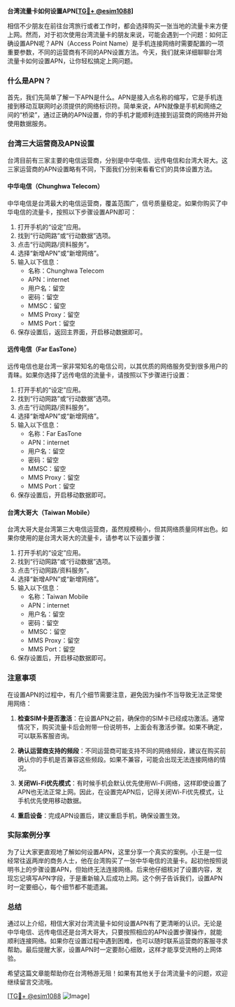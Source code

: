 **台湾流量卡如何设置APN[[TG💪+ @esim1088](https://t.me/s/esim1088)]**

相信不少朋友在前往台湾旅行或者工作时，都会选择购买一张当地的流量卡来方便上网。然而，对于初次使用台湾流量卡的朋友来说，可能会遇到一个问题：如何正确设置APN呢？APN（Access Point Name）是手机连接网络时需要配置的一项重要参数，不同的运营商有不同的APN设置方法。今天，我们就来详细聊聊台湾流量卡如何设置APN，让你轻松搞定上网问题。

### 什么是APN？

首先，我们先简单了解一下APN是什么。APN是接入点名称的缩写，它是手机连接到移动互联网时必须提供的网络标识符。简单来说，APN就像是手机和网络之间的“桥梁”，通过正确的APN设置，你的手机才能顺利连接到运营商的网络并开始使用数据服务。

### 台湾三大运营商及APN设置

台湾目前有三家主要的电信运营商，分别是中华电信、远传电信和台湾大哥大。这三家运营商的APN设置略有不同，下面我们分别来看看它们的具体设置方法。

#### 中华电信（Chunghwa Telecom）

中华电信是台湾最大的电信运营商，覆盖范围广，信号质量稳定。如果你购买了中华电信的流量卡，按照以下步骤设置APN即可：

1. 打开手机的“设定”应用。
2. 找到“行动网路”或“行动数据”选项。
3. 点击“行动网路/资料服务”。
4. 选择“新增APN”或“新增网络”。
5. 输入以下信息：
   - 名称：Chunghwa Telecom
   - APN：internet
   - 用户名：留空
   - 密码：留空
   - MMSC：留空
   - MMS Proxy：留空
   - MMS Port：留空
6. 保存设置后，返回主界面，开启移动数据即可。

#### 远传电信（Far EasTone）

远传电信也是台湾一家非常知名的电信公司，以其优质的网络服务受到很多用户的青睐。如果你选择了远传电信的流量卡，请按照以下步骤进行设置：

1. 打开手机的“设定”应用。
2. 找到“行动网路”或“行动数据”选项。
3. 点击“行动网路/资料服务”。
4. 选择“新增APN”或“新增网络”。
5. 输入以下信息：
   - 名称：Far EasTone
   - APN：internet
   - 用户名：留空
   - 密码：留空
   - MMSC：留空
   - MMS Proxy：留空
   - MMS Port：留空
6. 保存设置后，开启移动数据即可。

#### 台湾大哥大（Taiwan Mobile）

台湾大哥大是台湾第三大电信运营商，虽然规模稍小，但其网络质量同样出色。如果你使用的是台湾大哥大的流量卡，请参考以下设置步骤：

1. 打开手机的“设定”应用。
2. 找到“行动网路”或“行动数据”选项。
3. 点击“行动网路/资料服务”。
4. 选择“新增APN”或“新增网络”。
5. 输入以下信息：
   - 名称：Taiwan Mobile
   - APN：internet
   - 用户名：留空
   - 密码：留空
   - MMSC：留空
   - MMS Proxy：留空
   - MMS Port：留空
6. 保存设置后，开启移动数据即可。

### 注意事项

在设置APN的过程中，有几个细节需要注意，避免因为操作不当导致无法正常使用网络：

1. **检查SIM卡是否激活**：在设置APN之前，确保你的SIM卡已经成功激活。通常情况下，购买流量卡后会附带一份说明书，上面会有激活步骤。如果不确定，可以联系客服咨询。

2. **确认运营商支持的频段**：不同运营商可能支持不同的网络频段，建议在购买前确认你的手机是否兼容这些频段。如果不兼容，可能会出现无法连接网络的情况。

3. **关闭Wi-Fi优先模式**：有时候手机会默认优先使用Wi-Fi网络，这样即使设置了APN也无法正常上网。因此，在设置完APN后，记得关闭Wi-Fi优先模式，让手机优先使用移动数据。

4. **重启设备**：完成APN设置后，建议重启手机，确保设置生效。

### 实际案例分享

为了让大家更直观地了解如何设置APN，这里分享一个真实的案例。小王是一位经常往返两岸的商务人士，他在台湾购买了一张中华电信的流量卡。起初他按照说明书上的步骤设置APN，但始终无法连接网络。后来他仔细核对了设置内容，发现忘记填写APN字段，于是重新输入后成功上网。这个例子告诉我们，设置APN时一定要细心，每个细节都不能遗漏。

### 总结

通过以上介绍，相信大家对台湾流量卡如何设置APN有了更清晰的认识。无论是中华电信、远传电信还是台湾大哥大，只要按照相应的APN设置步骤操作，就能顺利连接网络。如果你在设置过程中遇到困难，也可以随时联系运营商的客服寻求帮助。最后提醒大家，设置APN时一定要耐心细致，这样才能享受流畅的上网体验。

希望这篇文章能帮助你在台湾畅游无阻！如果有其他关于台湾流量卡的问题，欢迎继续留言交流哦。

[[TG💪+ @esim1088](https://t.me/s/esim1088) ![Image](https://i.postimg.cc/4NQfJmqS/Snipaste-2025-05-13-00-14-12.png)]